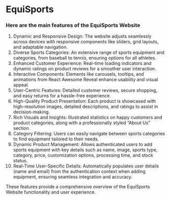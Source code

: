 # EquiSports

### Here are the main features of the EquiSports Website

1. Dynamic and Responsive Design: The website adjusts seamlessly across devices with responsive components like sliders, grid layouts, and adaptable navigation.
2. Diverse Sports Categories: An extensive range of sports equipment and categories, from baseball to tennis, ensuring options for all athletes.
3. Enhanced Customer Experience: Real-time loading indicators and dynamic ratings on product reviews for a smoother user interaction.
4. Interactive Components: Elements like carousels, tooltips, and animations from React Awesome Reveal enhance usability and visual appeal.
5. User-Centric Features: Detailed customer reviews, secure shopping, and easy returns for a hassle-free experience.
6. High-Quality Product Presentation: Each product is showcased with high-resolution images, detailed descriptions, and ratings to assist in decision-making.
7. Rich Visuals and Insights: Illustrated statistics on happy customers and product categories, along with a professionally styled “About Us” section.
8. Category Filtering: Users can easily navigate between sports categories to find equipment tailored to their needs.
9. Dynamic Product Management: Allows authenticated users to add sports equipment with key details such as name, image, sports type, category, price, customization options, processing time, and stock status.
10. Real-Time User-Specific Details: Automatically populates user details (name and email) from the authentication context when adding equipment, ensuring seamless integration and accuracy.

These features provide a comprehensive overview of the EquiSports Website functionality and user experience.
